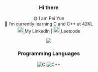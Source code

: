 
<div id="header" align="center">

  
  
### Hi there 

🌞 I am Pei Yun <br>
🌱 I’m currently learning C and C++ at 42KL <br>
<a href="https://www.linkedin.com/in/peiyunlau/">
      <img src="https://user-images.githubusercontent.com/53002130/221343038-eeb9eece-66aa-45b9-8a07-d5d02edf49cf.png" width="20" height="20"> </a> My LinkedIn 
      | <a href="https://leetcode.com/nuyiep/">
      <img src="https://upload.wikimedia.org/wikipedia/commons/1/19/LeetCode_logo_black.png" width="20" height="20"> </a> Leetcode 
<!--
**nuyiep/nuyiep** is a ✨ _special_ ✨ repository because its `README.md` (this file) appears on your GitHub profile.

Here are some ideas to get you started:


- 👯 I’m looking to collaborate on ...
- 🤔 I’m looking for help with ...
- 💬 Ask me about ...
- 📫 How to reach me: ...
- 😄 Pronouns: ...
- ⚡ Fun fact: ...
-->

[![](https://visitcount.itsvg.in/api?id=nuyiep&label=Profile%20Views&color=10&icon=4&pretty=true)](https://visitcount.itsvg.in)

### Programming Languages 
![C](https://img.shields.io/badge/c-%2300599C.svg?style=for-the-badge&logo=c&logoColor=white&logo)
![C++](https://img.shields.io/badge/c++-%2300599C.svg?style=for-the-badge&logoColor=white)
